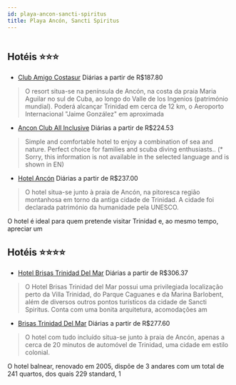 ```yaml
---
id: playa-ancon-sancti-spiritus
title: Playa Ancón, Sancti Spiritus
---
```


<center><img src="http://photos.hotelbeds.com/giata/06/063206/063206a_hb_a_002.jpg" alt="" /></center>


## Hotéis ⭐️⭐️⭐️

-    [Club Amigo Costasur](https://www.hurb.com/aud/https://www.hurb.com/hoteis/playa-ancon/club-amigo-costasur-JNP-JP067174?cmp=18055) Diárias a partir de R$187.80
   > O resort situa-se na península de Ancón, na costa da praia Maria Aguilar no sul de Cuba, ao longo do Valle de los Ingenios (património mundial). Poderá alcançar Trinidad em cerca de 12 km, o Aeroporto Internacional &quot;Jaime González&quot; em aproximada
-    [Ancon Club All Inclusive](https://www.hurb.com/aud/https://www.hurb.com/hoteis/playa-ancon/ancon-club-all-inclusive-JNP-JP045566?cmp=18055) Diárias a partir de R$224.53
   > Simple and comfortable hotel to enjoy a combination of sea and nature. Perfect choice for families and scuba diving enthusiasts.. (* Sorry, this information is not available in the selected language and is shown in EN) 
-    [Hotel Ancón](https://www.hurb.com/aud/https://www.hurb.com/hoteis/playa-ancon/hotel-ancon-JNP-JP301177?cmp=18055) Diárias a partir de R$237.00
   > O hotel situa-se junto à praia de Ancón, na pitoresca região montanhosa em torno da antiga cidade de Trinidad. A cidade foi declarada património da humanidade pela UNESCO.

O hotel é ideal para quem pretende visitar Trinidad e, ao mesmo tempo, apreciar um

## Hotéis ⭐️⭐️⭐️⭐️

-    [Hotel Brisas Trinidad Del Mar](https://www.hurb.com/aud/https://www.hurb.com/hoteis/playa-ancon/hotel-brisas-trinidad-del-mar-JNP-JP060959?cmp=18055) Diárias a partir de R$306.37
   > O Hotel Brisas Trinidad del Mar possui uma privilegiada localização perto da Villa Trinidad, do Parque Caguanes e da Marina Barlobent, além de diversos outros pontos turísticos da cidade de Sancti Spiritus. Conta com uma bonita arquitetura, acomodações am
-    [Brisas Trinidad Del Mar](https://www.hurb.com/aud/https://www.hurb.com/hoteis/playa-ancon/brisas-trinidad-del-mar-JNP-JP059195?cmp=18055) Diárias a partir de R$277.60
   > O hotel com tudo incluído situa-se junto à praia de Ancón, apenas a cerca de 20 minutos de automóvel de Trinidad, uma cidade em estilo colonial.

O hotel balnear, renovado em 2005, dispõe de 3 andares com um total de 241 quartos, dos quais 229 standard, 1
